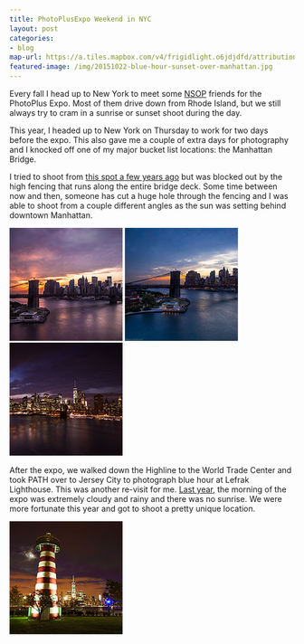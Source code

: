 ```yaml
---
title: PhotoPlusExpo Weekend in NYC
layout: post
categories:
- blog
map-url: https://a.tiles.mapbox.com/v4/frigidlight.o6jdjdfd/attribution,zoompan.html?access_token=pk.eyJ1IjoiZnJpZ2lkbGlnaHQiLCJhIjoiczg4X2VuYyJ9.yMtOhBeGB6hsQ5PogQT-_A#12/40.718/-74.019
featured-image: /img/20151022-blue-hour-sunset-over-manhattan.jpg
---
```


Every fall I head up to New York to meet some [NSOP](http://newschoolofphotography.com/content.php?r=2317-Photo-Expo-2015-wrap-up! "New School of Photography") friends for the PhotoPlus Expo. Most of them drive down from Rhode Island, but we still always try to cram in a sunrise or sunset shoot during the day.

This year, I headed up to New York on Thursday to work for two days before the expo. This also gave me a couple of extra days for photography and I knocked off one of my major bucket list locations: the Manhattan Bridge.

I tried to shoot from [this spot a few years ago](https://instagram.com/p/j-iwJsIfvZ/?taken-by=frigidlight) but was blocked out by the high fencing that runs along the entire bridge deck. Some time between now and then, someone has cut a huge hole through the fencing and I was able to shoot from a couple different angles as the sun was setting behind downtown Manhattan.

<a href="/img/20151022-manhattan-bridge-sunset.jpg" data-featherlight=""><img src="/img/20151022-manhattan-bridge-sunset-thumb.jpg"></a>
<a href="/img/20151022-blue-hour-sunset-over-manhattan.jpg" data-featherlight=""><img src="/img/20151022-blue-hour-sunset-over-manhattan-thumb.jpg"></a>
<a href="/img/20151022-night-sunset-over-manhattan.jpg" data-featherlight=""><img src="/img/20151022-night-sunset-over-manhattan-thumb.jpg"></a>

After the expo, we walked down the Highline to the World Trade Center and took PATH over to Jersey City to photograph blue hour at Lefrak Lighthouse. This was another re-visit for me. <a href="https://www.instagram.com/p/u36-BkofrZ/">Last year</a>, the morning of the expo was extremely cloudy and rainy and there was no sunrise. We were more fortunate this year and got to shoot a pretty unique location.

<a href="/img/20151024-lefrak-lighthouse-blue-hour.jpg" data-featherlight=""><img src="/img/20151024-lefrak-lighthouse-blue-hour-thumb.jpg"></a>
